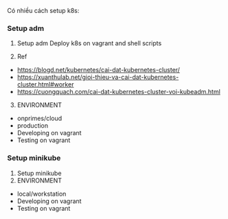 Có nhiều cách setup k8s:
### Setup adm
1. Setup adm
Deploy k8s on vagrant and shell scripts

2. Ref
- https://blogd.net/kubernetes/cai-dat-kubernetes-cluster/
- https://xuanthulab.net/gioi-thieu-va-cai-dat-kubernetes-cluster.html#worker
- https://cuongquach.com/cai-dat-kubernetes-cluster-voi-kubeadm.html

3. ENVIRONMENT
- onprimes/cloud
- production
- Developing on vagrant
- Testing on vagrant

### Setup minikube
1. Setup minikube
2. ENVIRONMENT
- local/workstation
- Developing on vagrant
- Testing on vagrant
